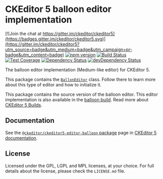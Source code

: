 CKEditor 5 balloon editor implementation
=========================================

[![Join the chat at https://gitter.im/ckeditor/ckeditor5](https://badges.gitter.im/ckeditor/ckeditor5.svg)](https://gitter.im/ckeditor/ckeditor5?utm_source=badge&utm_medium=badge&utm_campaign=pr-badge&utm_content=badge)
[![npm version](https://badge.fury.io/js/%40ckeditor%2Fckeditor5-editor-balloon.svg)](https://www.npmjs.com/package/@ckeditor/ckeditor5-editor-balloon)
[![Build Status](https://travis-ci.org/ckeditor/ckeditor5-editor-balloon.svg?branch=master)](https://travis-ci.org/ckeditor/ckeditor5-editor-balloon)
[![Test Coverage](https://codeclimate.com/github/ckeditor/ckeditor5-editor-balloon/badges/coverage.svg)](https://codeclimate.com/github/ckeditor/ckeditor5-editor-balloon/coverage)
[![Dependency Status](https://david-dm.org/ckeditor/ckeditor5-editor-balloon/status.svg)](https://david-dm.org/ckeditor/ckeditor5-editor-balloon)
[![devDependency Status](https://david-dm.org/ckeditor/ckeditor5-editor-balloon/dev-status.svg)](https://david-dm.org/ckeditor/ckeditor5-editor-balloon?type=dev)

The balloon editor implementation (Medium-like editor) for CKEditor 5.

This package contains the [`BallonEditor`](https://ckeditor5.github.io/docs/nightly/ckeditor5/latest/api/module_editor-balloon_ballooneditor-BallonEditor.html) class. Follow there to learn more about this type of editor and how to initialize it.

This package contains the source version of the balloon editor. This editor implementation is also available in the [balloon build](https://www.npmjs.com/package/@ckeditor/ckeditor5-build-balloon). Read more about [CKEditor 5 Builds](https://ckeditor5.github.io/docs/nightly/ckeditor5/latest/builds/index.html).

## Documentation

See the [`@ckeditor/ckeditor5-editor-balloon` package](https://ckeditor5.github.io/docs/nightly/ckeditor5/latest/api/editor-balloon.html) page in [CKEditor 5 documentation](https://ckeditor5.github.io/docs/nightly/ckeditor5/latest/).

## License

Licensed under the GPL, LGPL and MPL licenses, at your choice. For full details about the license, please check the `LICENSE.md` file.
